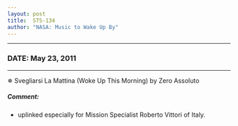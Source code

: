 ```yaml
---
layout: post
title:  STS-134
author: "NASA: Music to Wake Up By"
---
```


----
### DATE: May 23, 2011
----
✵ Svegliarsi La Mattina (Woke Up This Morning) by Zero Assoluto

##### Comment:
* uplinked especially for Mission Specialist Roberto Vittori of Italy.
